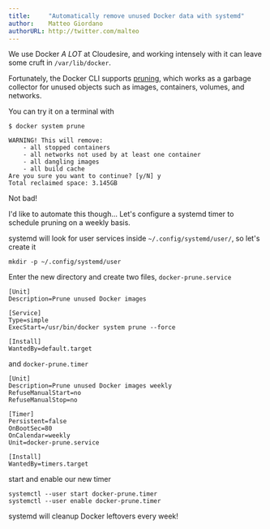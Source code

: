 ```yaml
---
title:     "Automatically remove unused Docker data with systemd"
author:    Matteo Giordano
authorURL: http://twitter.com/malteo
---
```


We use Docker *A LOT* at Cloudesire, and working intensely with it can leave some cruft in `/var/lib/docker`.

Fortunately, the Docker CLI supports [pruning](https://docs.docker.com/engine/reference/commandline/system_prune/), which works as a garbage collector for unused objects such as images, containers, volumes, and networks.

You can try it on a terminal with

    $ docker system prune

    WARNING! This will remove:
        - all stopped containers
        - all networks not used by at least one container
        - all dangling images
        - all build cache
    Are you sure you want to continue? [y/N] y
    Total reclaimed space: 3.145GB

Not bad!

I'd like to automate this though...  Let's configure a systemd timer to schedule pruning on a weekly basis.

systemd will look for user services inside `~/.config/systemd/user/`, so let's create it

    mkdir -p ~/.config/systemd/user

Enter the new directory and create two files, `docker-prune.service`

```
[Unit]
Description=Prune unused Docker images

[Service]
Type=simple
ExecStart=/usr/bin/docker system prune --force

[Install]
WantedBy=default.target
```

and `docker-prune.timer`

```
[Unit]
Description=Prune unused Docker images weekly
RefuseManualStart=no
RefuseManualStop=no

[Timer]
Persistent=false
OnBootSec=80
OnCalendar=weekly
Unit=docker-prune.service

[Install]
WantedBy=timers.target
```

start and enable our new timer

```
systemctl --user start docker-prune.timer
systemctl --user enable docker-prune.timer
```

systemd will cleanup Docker leftovers every week!

<!--truncate-->

